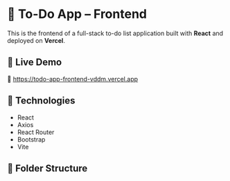 # 📝 To-Do App – Frontend

This is the frontend of a full-stack to-do list application built with **React** and deployed on **Vercel**.

## 🚀 Live Demo
🔗 https://todo-app-frontend-vddm.vercel.app

## 🔧 Technologies
- React
- Axios
- React Router
- Bootstrap
- Vite

## 📂 Folder Structure
